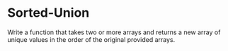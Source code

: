 # Sorted-Union
Write a function that takes two or more arrays and returns a new array of unique values in the order of the original provided arrays.
